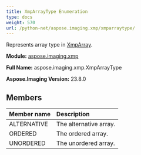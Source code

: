 ```yaml
---
title: XmpArrayType Enumeration
type: docs
weight: 570
url: /python-net/aspose.imaging.xmp/xmparraytype/
---
```


Represents array type in [XmpArray](/imaging/python-net/aspose.imaging.xmp/xmparray/).

**Module:** [aspose.imaging.xmp](/imaging/python-net/aspose.imaging.xmp/)

**Full Name:** aspose.imaging.xmp.XmpArrayType

**Aspose.Imaging Version:** 23.8.0

## **Members**
| **Member name** | **Description** |
| :- | :- |
| ALTERNATIVE | The alternative array. |
| ORDERED | The ordered array. |
| UNORDERED | The unordered array. |
